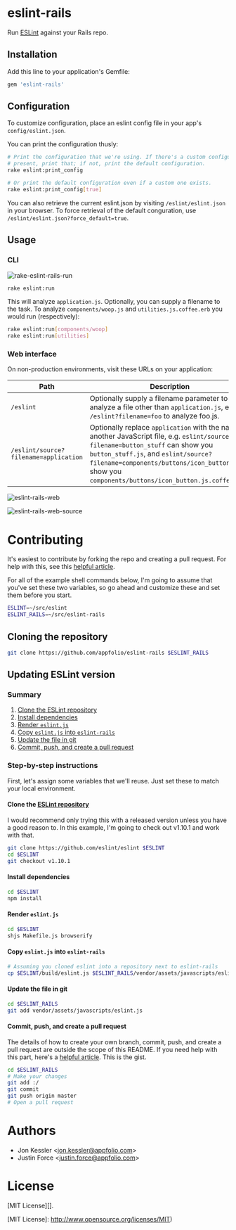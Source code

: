 # eslint-rails

Run [ESLint][] against your Rails repo.

## Installation

Add this line to your application's Gemfile:

```ruby
gem 'eslint-rails'
```

## Configuration

To customize configuration, place an eslint config file in your app's
`config/eslint.json`.

You can print the configuration thusly:

```sh
# Print the configuration that we're using. If there's a custom configuration
# present, print that; if not, print the default configuration.
rake eslint:print_config

# Or print the default configuration even if a custom one exists.
rake eslint:print_config[true]
```

You can also retrieve the current eslint.json by visiting `/eslint/eslint.json`
in your browser. To force retrieval of the default conguration, use
`/eslint/eslint.json?force_default=true`.

## Usage

### CLI

![rake-eslint-rails-run][]

```sh
rake eslint:run
```

This will analyze `application.js`. Optionally, you can supply a filename to the
task. To analyze `components/woop.js` and `utilities.js.coffee.erb` you would
run (respectively):

```sh
rake eslint:run[components/woop]
rake eslint:run[utilities]
```

### Web interface

On non-production environments, visit these URLs on your application:

Path                                  | Description
------------------------------------- | -------------------------------------------------
`/eslint`                             | Optionally supply a filename parameter to analyze a file other than `application.js`, e.g.  `/eslint?filename=foo` to analyze foo.js.
`/eslint/source?filename=application` | Optionally replace `application` with the name of another JavaScript file, e.g.  `eslint/source?filename=button_stuff` can show you `button_stuff.js`, and `eslint/source?filename=components/buttons/icon_button` can show you `components/buttons/icon_button.js.coffee.erb`.

![eslint-rails-web][]

![eslint-rails-web-source][]

# Contributing

It's easiest to contribute by forking the repo and creating a pull request. For
help with this, see this [helpful article][fork a repo].

For all of the example shell commands below, I'm going to assume that you've set
these two variables, so go ahead and customize these and set them before you
start.

```sh
ESLINT=~/src/eslint
ESLINT_RAILS=~/src/eslint-rails
```

## Cloning the repository

```sh
git clone https://github.com/appfolio/eslint-rails $ESLINT_RAILS
```

## Updating ESLint version

### Summary

1. [Clone the ESLint repository](#clone-the-eslint-repository)
2. [Install dependencies](#install-dependencies)
3. [Render `eslint.js`](#render-eslintjs)
4. [Copy `eslint.js` into `eslint-rails`](#copy-eslintjs-into-eslint-rails)
5. [Update the file in git](#update-the-file-in-git)
6. [Commit, push, and create a pull request](#commit-push-and-create-a-pull-request)

### Step-by-step instructions

First, let's assign some variables that we'll reuse. Just set these to match
your local environment.

#### Clone the [ESLint repository][]

I would recommend only trying this with a released version unless you have a
good reason to. In this example, I'm going to check out v1.10.1 and work with
that.

```sh
git clone https://github.com/eslint/eslint $ESLINT
cd $ESLINT
git checkout v1.10.1
```

#### Install dependencies

```sh
cd $ESLINT
npm install
```

#### Render `eslint.js`

```sh
cd $ESLINT
shjs Makefile.js browserify
```

#### Copy `eslint.js` into `eslint-rails`

```sh
# Assuming you cloned eslint into a repository next to eslint-rails
cp $ESLINT/build/eslint.js $ESLINT_RAILS/vendor/assets/javascripts/eslint.js
```

#### Update the file in git

```sh
cd $ESLINT_RAILS
git add vendor/assets/javascripts/eslint.js
```

#### Commit, push, and create a pull request

The details of how to create your own branch, commit, push, and create a pull
request are outside the scope of this README. If you need help with this part,
here's a [helpful article][fork a repo]. This is the gist.

```sh
cd $ESLINT_RAILS
# Make your changes
git add :/
git commit
git push origin master
# Open a pull request
```

# Authors

- Jon Kessler &lt;[jon.kessler@appfolio.com][]&gt;
- Justin Force &lt;[justin.force@appfolio.com][]&gt;

# License

[MIT License][].

[ESLint]: http://eslint.org/
[fork a repo]: https://help.github.com/articles/fork-a-repo/
[ESLint repository]: https://github.com/eslint/eslint
[justin.force@appfolio.com]: mailto:justin.force@appfolio.com
[jon.kessler@appfolio.com]: mailto:jon.kessler@appfolio.com
[MIT License]: http://www.opensource.org/licenses/MIT)

[rake-eslint-rails-run]: https://cloud.githubusercontent.com/assets/324632/6672146/9d1f278e-cbc7-11e4-9f56-5a4511d35921.png
[eslint-rails-web-source]: https://cloud.githubusercontent.com/assets/324632/6671965/33d6819c-cbc6-11e4-9a64-30be84f20b96.png
[eslint-rails-web]: https://cloud.githubusercontent.com/assets/324632/6671966/33d8cc86-cbc6-11e4-904d-3379907c429d.png
